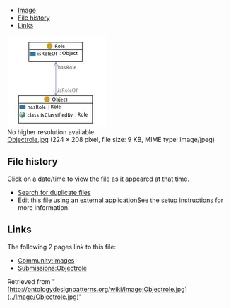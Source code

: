 * [Image](../Image/Objectrole.jpg#file)
* [File history](../Image/Objectrole.jpg#filehistory)
* [Links](../Image/Objectrole.jpg#filelinks)

[![Image:Objectrole.jpg](../images/a/a4/Objectrole.jpg)](../images/a/a4/Objectrole.jpg)  
No higher resolution available.  
[Objectrole.jpg](../images/a/a4/Objectrole.jpg)‎ (224 × 208 pixel, file size: 9 KB, MIME type: image/jpeg)

## File history

Click on a date/time to view the file as it appeared at that time.



  
* [Search for duplicate files](http://ontologydesignpatterns.org/wiki/Special:FileDuplicateSearch/Objectrole.jpg "Special:FileDuplicateSearch/Objectrole.jpg")
* [Edit this file using an external application](http://ontologydesignpatterns.org/wiki/index.php?title=Image:Objectrole.jpg&action=edit&externaledit=true&mode=file "Image:Objectrole.jpg")See the [setup instructions](http://www.mediawiki.org/wiki/Manual:External_editors "http://www.mediawiki.org/wiki/Manual:External_editors") for more information.

## Links



The following 2 pages link to this file:


* [Community:Images](../Community/Images "Community:Images")
* [Submissions:Objectrole](../Submissions/Objectrole "Submissions:Objectrole")


Retrieved from "[http://ontologydesignpatterns.org/wiki/Image:Objectrole.jpg](../Image/Objectrole.jpg)"